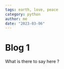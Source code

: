 ```yaml
---
tags: earth, love, peace
category: python
author: me
date: "2023-03-06"
---
```


# Blog 1

What is there to say here ?
